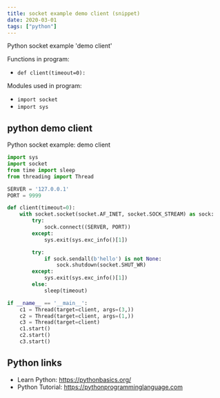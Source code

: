 ```yaml
---
title: socket example demo client (snippet)
date: 2020-03-01
tags: ["python"]
---
```

Python socket example 'demo client'

Functions in program: 
* `def client(timeout=0):`

Modules used in program: 
* `import socket`
* `import sys`

## python demo client

Python socket example: demo client

```python
import sys
import socket
from time import sleep
from threading import Thread

SERVER = '127.0.0.1'
PORT = 9999

def client(timeout=0):
    with socket.socket(socket.AF_INET, socket.SOCK_STREAM) as sock:
        try:
            sock.connect((SERVER, PORT))
        except:
            sys.exit(sys.exc_info()[1])

        try:
            if sock.sendall(b'hello') is not None:
                sock.shutdown(socket.SHUT_WR)
        except:
            sys.exit(sys.exc_info()[1])
        else:
            sleep(timeout)

if __name__ == '__main__':
    c1 = Thread(target=client, args=(3,))
    c2 = Thread(target=client, args=(1,))
    c3 = Thread(target=client)
    c1.start()
    c2.start()
    c3.start()

```

## Python links

- Learn Python: https://pythonbasics.org/
- Python Tutorial: https://pythonprogramminglanguage.com
